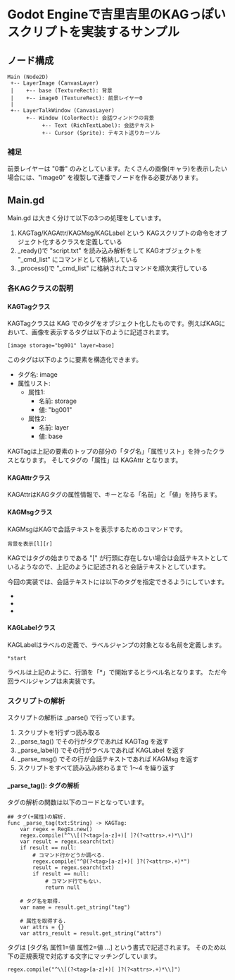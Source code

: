 # Godot Engineで吉里吉里のKAGっぽいスクリプトを実装するサンプル

## ノード構成

```
Main (Node2D)
 +-- LayerImage (CanvasLayer)
 |    +-- base (TextureRect): 背景
 |    +-- image0 (TextureRect): 前景レイヤー0
 |
 +-- LayerTalkWindow (CanvasLayer)
      +-- Window (ColorRect): 会話ウィンドウの背景
           +-- Text (RichTextLabel): 会話テキスト
           +-- Cursor (Sprite): テキスト送りカーソル
```

### 補足
前景レイヤーは "0番" のみとしています。たくさんの画像(キャラ)を表示したい場合には、"image0" を複製して連番でノードを作る必要があります。

## Main.gd
Main.gd は大きく分けて以下の3つの処理をしています。

1. KAGTag/KAGAttr/KAGMsg/KAGLabel という KAGスクリプトの命令をオブジェクト化するクラスを定義している
2. _ready()で "script.txt" を読み込み解析をして KAGオブジェクトを "_cmd_list" にコマンドとして格納している
3. _process()で "_cmd_list" に格納されたコマンドを順次実行している

### 各KAGクラスの説明
#### KAGTagクラス
KAGTagクラスは KAG でのタグをオブジェクト化したものです。例えばKAGにおいて、画像を表示するタグは以下のように記述されます。

```
[image storage="bg001" layer=base]
```

このタグは以下のように要素を構造化できます。

* タグ名: image
* 属性リスト:
	* 属性1:
		* 名前: storage
		* 値: "bg001"
	* 属性2:
		* 名前: layer
		* 値: base

KAGTagは上記の要素のトップの部分の「タグ名」「属性リスト」を持ったクラスとなります。
そしてタグの「属性」は KAGAttr となります。

#### KAGAttrクラス

KAGAttrはKAGタグの属性情報で、キーとなる「名前」と「値」を持ちます。

#### KAGMsgクラス

KAGMsgはKAGで会話テキストを表示するためのコマンドです。

```
背景を表示[l][r]
```

KAGではタグの始まりである "[" が行頭に存在しない場合は会話テキストとしているようなので、上記のように記述されると会話テキストとしています。

今回の実装では、会話テキストには以下のタグを指定できるようにしています。

* [l]: クリック待ち
* [r]: 改行を入れる
* [p]: 改ページ

#### KAGLabelクラス
KAGLabelはラベルの定義で、ラベルジャンプの対象となる名前を定義します。

```
*start
```

ラベルは上記のように、行頭を「*」で開始するとラベル名となります。
ただ今回ラベルジャンプは未実装です。

### スクリプトの解析
スクリプトの解析は _parse() で行っています。

1. スクリプトを1行ずつ読み取る
2. _parse_tag() でその行がタグであれば KAGTag を返す
3. _parse_label() でその行がラベルであれば KAGLabel を返す
4. _parse_msg() でその行が会話テキストであれば KAGMsg を返す
5. スクリプトをすべて読み込み終わるまで 1〜4 を繰り返す

#### _parse_tag(): タグの解析
タグの解析の関数は以下のコードとなっています。

```
## タグ(+属性)の解析.
func _parse_tag(txt:String) -> KAGTag:
	var regex = RegEx.new()
	regex.compile("^\\[(?<tag>[a-z]+)[ ]?(?<attrs>.+)*\\]")
	var result = regex.search(txt)
	if result == null:
		# コマンド行かどうか調べる.
		regex.compile("^@(?<tag>[a-z]+)[ ]?(?<attrs>.+)*")
		result = regex.search(txt)
		if result == null:
			# コマンド行でもない.
			return null
	
	# タグ名を取得.
	var name = result.get_string("tag")
	
	# 属性を取得する.
	var attrs = {}
	var attrs_result = result.get_string("attrs")
```

タグは [タグ名 属性1=値 属性2=値 ...] という書式で記述されます。
そのため以下の正規表現で対応する文字にマッチングしています。

```
regex.compile("^\\[(?<tag>[a-z]+)[ ]?(?<attrs>.+)*\\]")
```

